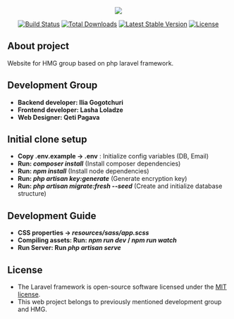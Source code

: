 <p align="center"><img src="https://laravel.com/assets/img/components/logo-laravel.svg"></p>

<p align="center">
<a href="https://travis-ci.org/laravel/framework"><img src="https://travis-ci.org/laravel/framework.svg" alt="Build Status"></a>
<a href="https://packagist.org/packages/laravel/framework"><img src="https://poser.pugx.org/laravel/framework/d/total.svg" alt="Total Downloads"></a>
<a href="https://packagist.org/packages/laravel/framework"><img src="https://poser.pugx.org/laravel/framework/v/stable.svg" alt="Latest Stable Version"></a>
<a href="https://packagist.org/packages/laravel/framework"><img src="https://poser.pugx.org/laravel/framework/license.svg" alt="License"></a>
</p>

## About project
Website for HMG group based on php laravel framework.

## Development Group
- **Backend developer: Ilia Gogotchuri**
- **Frontend developer: Lasha Loladze**
- **Web Designer: Qeti Pagava**

## Initial clone setup
- **Copy .env.example -> .env** : Initialize config variables (DB, Email)
- **Run: *composer install*** (Install composer dependencies)
- **Run: *npm install*** (Install node dependencies)
- **Run: *php artisan key:generate*** (Generate encryption key)
- **Run: *php artisan migrate:fresh --seed*** (Create and initialize database structure)

## Development Guide
- **CSS properties -> *resources/sass/app.scss***
- **Compiling assets: Run: *npm run dev* / *npm run watch***
- **Run Server: Run *php artisan serve***

## License
- The Laravel framework is open-source software licensed under the [MIT license](https://opensource.org/licenses/MIT).
- This web project belongs to previously mentioned development group and HMG.

